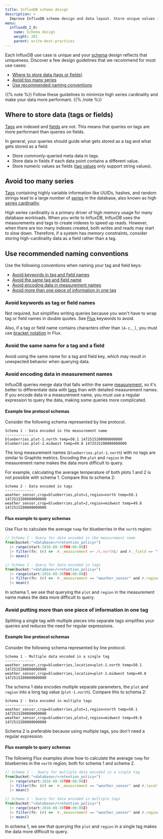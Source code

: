 ```yaml
---
title: InfluxDB schema design
description: >
  Improve InfluxDB schema design and data layout. Store unique values in fields and other tips to reduce high cardinality in InfluxDB and make your data more performant.
menu:
  influxdb_2_0:
    name: Schema design
    weight: 201
    parent: write-best-practices
---
```


Each InfluxDB use case is unique and your [schema](/influxdb/v2.0/reference/glossary/#schema) design reflects that uniqueness. Discover a few design guidelines that we recommend for most use cases:

- [Where to store data (tags or fields)](#where-to-store-data-tags-or-fields)
- [Avoid too many series](#avoid-too-many-series)
- [Use recommended naming conventions](#use-recommended-naming-conventions)
<!-- - [Recommendations for managing shard group duration](#shard-group-duration-management)
-->

{{% note %}}
Follow these guidelines to minimize high series cardinality and make your data more performant.
{{% /note %}}

## Where to store data (tags or fields)

[Tags](/influxdb/v2.0/reference/glossary/#tag) are indexed and [fields](/influxdb/v2.0/reference/glossary/#field) are not.
This means that queries on tags are more performant than queries on fields.

In general, your queries should guide what gets stored as a tag and what gets stored as a field:

- Store commonly-queried meta data in tags.
- Store data in fields if each data point contains a different value.
- Store numeric values as fields ([tag values](/influxdb/v2.0/reference/glossary/#tag-value) only support string values).

## Avoid too many series

[Tags](/influxdb/v2.0/reference/glossary/#tag) containing highly variable information like UUIDs, hashes, and random strings lead to a large number of [series](/influxdb/v2.0/reference/glossary/#series) in the database, also known as high [series cardinality](/influxdb/v2.0/reference/glossary/#series-cardinality).

High series cardinality is a primary driver of high memory usage for many database workloads.
When you write to InfluxDB, InfluxDB uses the measurements and tags to create indexes to speed up reads. However, when there are too many indexes created, both writes and reads may start to slow down.
Therefore, if a system has memory constraints, consider storing high-cardinality data as a field rather than a tag.

## Use recommended naming conventions

Use the following conventions when naming your tag and field keys:

- [Avoid keywords in tag and field names](#avoid-keywords-as-tag-or-field-names)
- [Avoid the same tag and field name](#avoid-the-same-name-for-a-tag-and-a-field)
- [Avoid encoding data in measurement names](#avoid-encoding-data-in-measurement-names)
- [Avoid more than one piece of information in one tag](#avoid-putting-more-than-one-piece-of-information-in-one-tag)

### Avoid keywords as tag or field names

Not required, but simplifies writing queries because you won't have to wrap tag or field names in double quotes.
See [Flux](/influxdb/v2.0/reference/flux/language/lexical-elements/#keywords) keywords to avoid.

Also, if a tag or field name contains characters other than `[A-z,_]`, you must use [bracket notation](/influxdb/v2.0/query-data/get-started/syntax-basics/#records) in Flux.

### Avoid the same name for a tag and a field

Avoid using the same name for a tag and field key, which may result in unexpected behavior when querying data.

### Avoid encoding data in measurement names

InfluxDB queries merge data that falls within the same [measurement](/influxdb/v2.0/reference/glossary/#measurement), so it's better to differentiate data with [tags](/influxdb/v2.0/reference/glossary/#tag) than with detailed measurement names. If you encode data in a measurement name, you must use a regular expression to query the data, making some queries more complicated.

#### Example line protocol schemas

Consider the following schema represented by line protocol.

```
Schema 1 - Data encoded in the measurement name
-------------
blueberries.plot-1.north temp=50.1 1472515200000000000
blueberries.plot-2.midwest temp=49.8 1472515200000000000
```

The long measurement names (`blueberries.plot-1.north`) with no tags are similar to Graphite metrics.
Encoding the `plot` and `region` in the measurement name makes the data more difficult to query.

For example, calculating the average temperature of both plots 1 and 2 is not possible with schema 1.
Compare this to schema 2:

```
Schema 2 - Data encoded in tags
-------------
weather_sensor,crop=blueberries,plot=1,region=north temp=50.1 1472515200000000000
weather_sensor,crop=blueberries,plot=2,region=midwest temp=49.8 1472515200000000000
```

#### Flux example to query schemas

Use Flux to calculate the average `temp` for blueberries in the `north` region:

```js
// Schema 1 - Query for data encoded in the measurement name
from(bucket:"<database>/<retention_policy>")
  |> range(start:2016-08-30T00:00:00Z)
  |> filter(fn: (r) =>  r._measurement =~ /\.north$/ and r._field == "temp")
  |> mean()

// Schema 2 - Query for data encoded in tags
from(bucket:"<database>/<retention_policy>")
  |> range(start:2016-08-30T00:00:00Z)
  |> filter(fn: (r) =>  r._measurement == "weather_sensor" and r.region == "north" and r._field == "temp")
  |> mean()
```
In schema 1, we see that querying the `plot` and `region` in the measurement name makes the data more difficult to query.

### Avoid putting more than one piece of information in one tag

Splitting a single tag with multiple pieces into separate tags simplifies your queries and reduces the need for regular expressions.

#### Example line protocol schemas

Consider the following schema represented by line protocol.

```
Schema 1 - Multiple data encoded in a single tag
-------------
weather_sensor,crop=blueberries,location=plot-1.north temp=50.1 1472515200000000000
weather_sensor,crop=blueberries,location=plot-2.midwest temp=49.8 1472515200000000000
```

The schema 1 data encodes multiple separate parameters, the `plot` and `region` into a long tag value (`plot-1.north`).
Compare this to schema 2:

```
Schema 2 - Data encoded in multiple tags
-------------
weather_sensor,crop=blueberries,plot=1,region=north temp=50.1 1472515200000000000
weather_sensor,crop=blueberries,plot=2,region=midwest temp=49.8 1472515200000000000
```

Schema 2 is preferable because using multiple tags, you don't need a regular expression.

#### Flux example to query schemas

The following Flux examples show how to calculate the average `temp` for blueberries in the `north` region; both for schema 1 and schema 2.

```js
// Schema 1 -  Query for multiple data encoded in a single tag
from(bucket:"<database>/<retention_policy>")
  |> range(start:2016-08-30T00:00:00Z)
  |> filter(fn: (r) =>  r._measurement == "weather_sensor" and r.location =~ /\.north$/ and r._field == "temp")
  |> mean()

// Schema 2 - Query for data encoded in multiple tags
from(bucket:"<database>/<retention_policy>")
  |> range(start:2016-08-30T00:00:00Z)
  |> filter(fn: (r) =>  r._measurement == "weather_sensor" and r.region == "north" and r._field == "temp")
  |> mean()
```
In schema 1, we see that querying the `plot` and `region` in a single tag makes the data more difficult to query.

<!--
## Shard group duration management

InfluxDB stores data in shard groups.
Shard groups are organized by [buckets](/influxdb/v2.0/reference/glossary/#bucket) and store data with timestamps that fall within a specific time interval called the [shard duration](/influxdb/v1.8/concepts/glossary/#shard-duration).

If no shard group duration is provided, the shard group duration is determined by the RP [duration](/influxdb/v1.8/concepts/glossary/#duration) at the time the RP is created. The default values are:

| RP Duration  | Shard Group Duration  |
|---|---|
| < 2 days  | 1 hour  |
| >= 2 days and <= 6 months  | 1 day  |
| > 6 months  | 7 days  |

The shard group duration is also configurable per RP.
To configure the shard group duration, see [Retention Policy Management](/influxdb/v1.8/query_language/manage-database/#retention-policy-management).

### Shard group duration tradeoffs

Determining the optimal shard group duration requires finding the balance between:

- Better overall performance with longer shards
- Flexibility provided by shorter shards

#### Long shard group duration

Longer shard group durations let InfluxDB store more data in the same logical location.
This reduces data duplication, improves compression efficiency, and improves query speed in some cases.

#### Short shard group duration

Shorter shard group durations allow the system to more efficiently drop data and record incremental backups.
When InfluxDB enforces an RP it drops entire shard groups, not individual data points, even if the points are older than the RP duration.
A shard group will only be removed once a shard group's duration *end time* is older than the RP duration.

For example, if your RP has a duration of one day, InfluxDB will drop an hour's worth of data every hour and will always have 25 shard groups. One for each hour in the day and an extra shard group that is partially expiring, but isn't removed until the whole shard group is older than 24 hours.

>**Note:** A special use case to consider: filtering queries on schema data (such as tags, series, measurements) by time. For example, if you want to filter schema data within a one hour interval, you must set the shard group duration to 1h. For more information, see [filter schema data by time](/influxdb/v1.8/query_language/explore-schema/#filter-meta-queries-by-time).

### Shard group duration recommendations

The default shard group durations work well for most cases. However, high-throughput or long-running instances will benefit from using longer shard group durations.
Here are some recommendations for longer shard group durations:

| RP Duration  | Shard Group Duration  |
|---|---|
| <= 1 day  | 6 hours  |
| > 1 day and <= 7 days  | 1 day  |
| > 7 days and <= 3 months  | 7 days  |
| > 3 months  | 30 days  |
| infinite  | 52 weeks or longer  |

> **Note:** Note that `INF` (infinite) is not a [valid shard group duration](/influxdb/v1.8/query_language/manage-database/#retention-policy-management).
In extreme cases where data covers decades and will never be deleted, a long shard group duration like `1040w` (20 years) is perfectly valid.

Other factors to consider before setting shard group duration:

* Shard groups should be twice as long as the longest time range of the most frequent queries
* Shard groups should each contain more than 100,000 [points](/influxdb/v1.8/concepts/glossary/#point) per shard group
* Shard groups should each contain more than 1,000 points per [series](/influxdb/v1.8/concepts/glossary/#series)

#### Shard group duration for backfilling

Bulk insertion of historical data covering a large time range in the past creates a large number of shards at once.
The concurrent access and overhead of writing to hundreds or thousands of shards can quickly lead to slow performance and memory exhaustion.

When writing historical data, consider your ingest rate limits, volume, and existing data schema affects performance and memory.

-->
